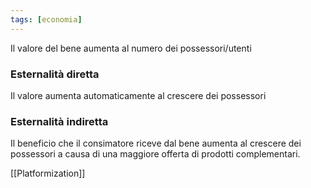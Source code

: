 ```yaml
---
tags: [economia]
---
```

Il valore del bene aumenta al numero dei possessori/utenti

### Esternalità diretta

Il valore aumenta automaticamente al crescere dei possessori

### Esternalità indiretta

Il beneficio che il consimatore riceve dal bene aumenta al crescere dei possessori a causa di una maggiore offerta di prodotti complementari.

[[Platformization]]